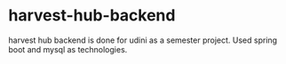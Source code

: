 # harvest-hub-backend
harvest hub backend is done for udini as a semester project. Used spring boot and mysql as technologies.

